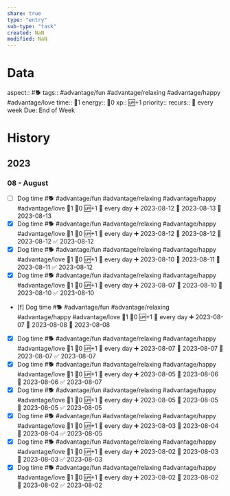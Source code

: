 ```yaml
---
share: true
type: "entry"
sub-type: "task"
created: NaN 
modified: NaN
---
```

# Data
aspect:: #🐕
tags:: #advantage/fun #advantage/relaxing #advantage/happy #advantage/love
time:: 🍅1
energy:: 🥄0
xp:: 🆙+1
priority:: 
recurs:: 🔁 every week
Due: End of Week
# History
## 2023
### 08 - August
- [ ] Dog time #🐕 #advantage/fun #advantage/relaxing #advantage/happy #advantage/love 🍅1 🥄0 🆙+1 🔁 every day ➕ 2023-08-12 🛫 2023-08-13 📅 2023-08-13
- [x] Dog time #🐕 #advantage/fun #advantage/relaxing #advantage/happy #advantage/love 🍅1 🥄0 🆙+1 🔁 every day ➕ 2023-08-12 🛫 2023-08-12 📅 2023-08-12 ✅ 2023-08-12
- [x] Dog time #🐕 #advantage/fun #advantage/relaxing #advantage/happy #advantage/love 🍅1 🥄0 🆙+1 🔁 every day ➕ 2023-08-10 🛫 2023-08-11 📅 2023-08-11 ✅ 2023-08-12
- [x] Dog time #🐕 #advantage/fun #advantage/relaxing #advantage/happy #advantage/love 🍅1 🥄0 🆙+1 🔁 every day ➕ 2023-08-07 🛫 2023-08-10 📅 2023-08-10 ✅ 2023-08-10
- [f] Dog time #🐕 #advantage/fun #advantage/relaxing #advantage/happy #advantage/love 🍅1 🥄0 🆙+1 🔁 every day ➕ 2023-08-07 🛫 2023-08-08 📅 2023-08-08
- [x] Dog time #🐕 #advantage/fun #advantage/relaxing #advantage/happy #advantage/love 🍅1 🥄0 🆙+1 🔁 every day ➕ 2023-08-07 🛫 2023-08-07 📅 2023-08-07 ✅ 2023-08-07
- [x] Dog time #🐕 #advantage/fun #advantage/relaxing #advantage/happy #advantage/love 🍅1 🥄0 🆙+1 🔁 every day ➕ 2023-08-05 🛫 2023-08-06 📅 2023-08-06 ✅ 2023-08-07
- [x] Dog time #🐕 #advantage/fun #advantage/relaxing #advantage/happy #advantage/love 🍅1 🥄0 🆙+1 🔁 every day ➕ 2023-08-05 🛫 2023-08-05 📅 2023-08-05 ✅ 2023-08-05
- [x] Dog time #🐕 #advantage/fun #advantage/relaxing #advantage/happy #advantage/love 🍅1 🥄0 🆙+1 🔁 every day ➕ 2023-08-03 🛫 2023-08-04 📅 2023-08-04 ✅ 2023-08-05
- [x] Dog time #🐕 #advantage/fun #advantage/relaxing #advantage/happy #advantage/love 🍅1 🥄0 🆙+1 🔁 every day ➕ 2023-08-02 🛫 2023-08-03 📅 2023-08-03 ✅ 2023-08-03
- [x] Dog time #🐕 #advantage/fun #advantage/relaxing #advantage/happy #advantage/love 🍅1 🥄0 🆙+1 🔁 every day ➕ 2023-08-02 🛫 2023-08-02 📅 2023-08-02 ✅ 2023-08-02